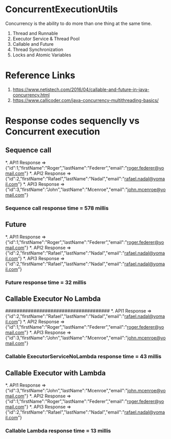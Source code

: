 # ConcurrentExecutionUtils
Concurrency is the ability to do more than one thing at the same time.
1. Thread and Runnable
2. Executor Service & Thread Pool
3. Callable and Future
4. Thread Synchronization
5. Locks and Atomic Variables


# Reference Links
1. https://www.netjstech.com/2016/04/callable-and-future-in-java-concurrency.html
2. https://www.callicoder.com/java-concurrency-multithreading-basics/

# Response codes sequenclly vs Concurrent execution 
## Sequence call
*. API1 Response =>{"id":1,"firstName":"Roger","lastName":"Federer","email":"roger.federer@yomail.com"}
*. API2 Response =>{"id":2,"firstName":"Rafael","lastName":"Nadal","email":"rafael.nadal@yomail.com"}
*. API3 Response =>{"id":3,"firstName":"John","lastName":"Mcenroe","email":"john.mcenroe@yomail.com"}
### Sequence call  response time = 578 millis

## Future 
*. API1 Response =>{"id":1,"firstName":"Roger","lastName":"Federer","email":"roger.federer@yomail.com"}
*. API2 Response =>{"id":2,"firstName":"Rafael","lastName":"Nadal","email":"rafael.nadal@yomail.com"}
*. API3 Response =>{"id":2,"firstName":"Rafael","lastName":"Nadal","email":"rafael.nadal@yomail.com"}
### Future  response time = 32 millis

## Callable Executor No Lambda 
#####################################
*. API1 Response => {"id":2,"firstName":"Rafael","lastName":"Nadal","email":"rafael.nadal@yomail.com"}
*. API2 Response => {"id":1,"firstName":"Roger","lastName":"Federer","email":"roger.federer@yomail.com"}
*. API3 Response => {"id":3,"firstName":"John","lastName":"Mcenroe","email":"john.mcenroe@yomail.com"}
### Callable ExecutorServiceNoLambda  response time = 43 millis

## Callable Executor with Lambda 
*. API1 Response => {"id":3,"firstName":"John","lastName":"Mcenroe","email":"john.mcenroe@yomail.com"}
*. API2 Response => {"id":1,"firstName":"Roger","lastName":"Federer","email":"roger.federer@yomail.com"}
*. API3 Response => {"id":2,"firstName":"Rafael","lastName":"Nadal","email":"rafael.nadal@yomail.com"}
### Callable Lambda   response time = 13 millis
